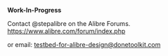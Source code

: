 **Work-In-Progress**

Contact @stepalibre on the Alibre Forums. https://www.alibre.com/forum/index.php 

or email: testbed-for-alibre-design@donetoolkit.com

